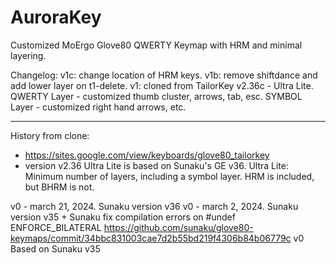 # AuroraKey

Customized MoErgo Glove80 QWERTY Keymap with HRM and minimal layering.

Changelog:
v1c: change location of HRM keys.
v1b: remove shiftdance and add lower layer on t1-delete. 
v1: cloned from TailorKey v2.36c - Ultra Lite. QWERTY Layer - customized thumb cluster, arrows, tab, esc. SYMBOL Layer - customized right hand arrows, etc. 

---

History from clone:
- https://sites.google.com/view/keyboards/glove80_tailorkey
- version v2.36 Ultra Lite is based on Sunaku's GE v36.
Ultra Lite: Minimum number of layers, including a symbol layer. HRM is included, but BHRM is not.

v0 - march 21, 2024. Sunaku version v36
v0 - march 2, 2024. Sunaku version v35 + Sunaku fix compilation errors on #undef ENFORCE_BILATERAL 
https://github.com/sunaku/glove80-keymaps/commit/34bbc831003cae7d2b55bd219f4306b84b06779c
v0   Based on Sunaku v35
